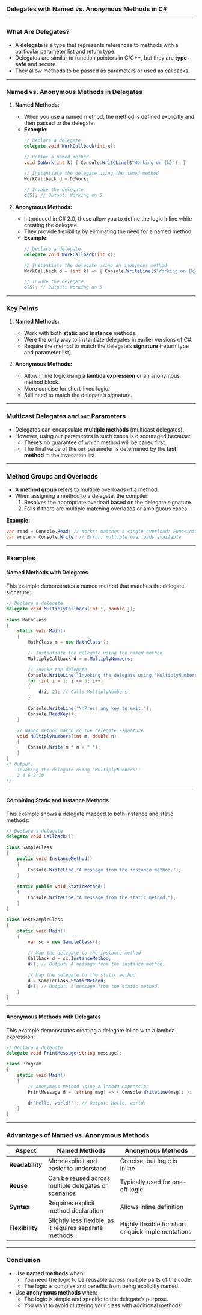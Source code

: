 ### **Delegates with Named vs. Anonymous Methods in C#**

---

### **What Are Delegates?**
- A **delegate** is a type that represents references to methods with a particular parameter list and return type.
- Delegates are similar to function pointers in C/C++, but they are **type-safe** and secure.
- They allow methods to be passed as parameters or used as callbacks.

---

### **Named vs. Anonymous Methods in Delegates**

1. **Named Methods:**
   - When you use a named method, the method is defined explicitly and then passed to the delegate.
   - **Example:**
     ```csharp
     // Declare a delegate
     delegate void WorkCallback(int x);

     // Define a named method
     void DoWork(int k) { Console.WriteLine($"Working on {k}"); }

     // Instantiate the delegate using the named method
     WorkCallback d = DoWork;

     // Invoke the delegate
     d(5); // Output: Working on 5
     ```

2. **Anonymous Methods:**
   - Introduced in C# 2.0, these allow you to define the logic inline while creating the delegate.
   - They provide flexibility by eliminating the need for a named method.
   - **Example:**
     ```csharp
     // Declare a delegate
     delegate void WorkCallback(int x);

     // Instantiate the delegate using an anonymous method
     WorkCallback d = (int k) => { Console.WriteLine($"Working on {k}"); };

     // Invoke the delegate
     d(5); // Output: Working on 5
     ```

---

### **Key Points**

1. **Named Methods:**
   - Work with both **static** and **instance** methods.
   - Were the **only way** to instantiate delegates in earlier versions of C#.
   - Require the method to match the delegate’s **signature** (return type and parameter list).

2. **Anonymous Methods:**
   - Allow inline logic using a **lambda expression** or an anonymous method block.
   - More concise for short-lived logic.
   - Still need to match the delegate’s signature.

---

### **Multicast Delegates and `out` Parameters**
- Delegates can encapsulate **multiple methods** (multicast delegates).
- However, using `out` parameters in such cases is discouraged because:
  - There’s no guarantee of which method will be called first.
  - The final value of the `out` parameter is determined by the **last method** in the invocation list.

---

### **Method Groups and Overloads**
- A **method group** refers to multiple overloads of a method.
- When assigning a method to a delegate, the compiler:
  1. Resolves the appropriate overload based on the delegate signature.
  2. Fails if there are multiple matching overloads or ambiguous cases.

**Example:**
```csharp
var read = Console.Read; // Works; matches a single overload: Func<int>
var write = Console.Write; // Error; multiple overloads available
```

---

### **Examples**

#### **Named Methods with Delegates**
This example demonstrates a named method that matches the delegate signature:
```csharp
// Declare a delegate
delegate void MultiplyCallback(int i, double j);

class MathClass
{
    static void Main()
    {
        MathClass m = new MathClass();

        // Instantiate the delegate using the named method
        MultiplyCallback d = m.MultiplyNumbers;

        // Invoke the delegate
        Console.WriteLine("Invoking the delegate using 'MultiplyNumbers':");
        for (int i = 1; i <= 5; i++)
        {
            d(i, 2); // Calls MultiplyNumbers
        }

        Console.WriteLine("\nPress any key to exit.");
        Console.ReadKey();
    }

    // Named method matching the delegate signature
    void MultiplyNumbers(int m, double n)
    {
        Console.Write(m * n + " ");
    }
}
/* Output:
    Invoking the delegate using 'MultiplyNumbers':
    2 4 6 8 10
*/
```

---

#### **Combining Static and Instance Methods**
This example shows a delegate mapped to both instance and static methods:
```csharp
// Declare a delegate
delegate void Callback();

class SampleClass
{
    public void InstanceMethod()
    {
        Console.WriteLine("A message from the instance method.");
    }

    static public void StaticMethod()
    {
        Console.WriteLine("A message from the static method.");
    }
}

class TestSampleClass
{
    static void Main()
    {
        var sc = new SampleClass();

        // Map the delegate to the instance method
        Callback d = sc.InstanceMethod;
        d(); // Output: A message from the instance method.

        // Map the delegate to the static method
        d = SampleClass.StaticMethod;
        d(); // Output: A message from the static method.
    }
}
```

---

#### **Anonymous Methods with Delegates**
This example demonstrates creating a delegate inline with a lambda expression:
```csharp
// Declare a delegate
delegate void PrintMessage(string message);

class Program
{
    static void Main()
    {
        // Anonymous method using a lambda expression
        PrintMessage d = (string msg) => { Console.WriteLine(msg); };

        d("Hello, world!"); // Output: Hello, world!
    }
}
```

---

### **Advantages of Named vs. Anonymous Methods**

| **Aspect**             | **Named Methods**                                         | **Anonymous Methods**                              |
|-------------------------|----------------------------------------------------------|---------------------------------------------------|
| **Readability**         | More explicit and easier to understand                   | Concise, but logic is inline                      |
| **Reuse**               | Can be reused across multiple delegates or scenarios     | Typically used for one-off logic                  |
| **Syntax**              | Requires explicit method declaration                     | Allows inline definition                          |
| **Flexibility**         | Slightly less flexible, as it requires separate methods  | Highly flexible for short or quick implementations |

---

### **Conclusion**
- Use **named methods** when:
  - You need the logic to be reusable across multiple parts of the code.
  - The logic is complex and benefits from being explicitly named.
- Use **anonymous methods** when:
  - The logic is simple and specific to the delegate’s purpose.
  - You want to avoid cluttering your class with additional methods.